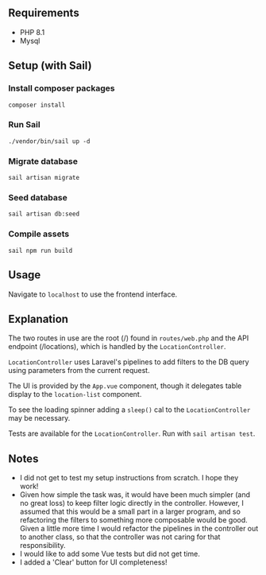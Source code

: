## Requirements

-   PHP 8.1
-   Mysql

## Setup (with Sail)

### Install composer packages

`composer install`

### Run Sail

`./vendor/bin/sail up -d`

### Migrate database

`sail artisan migrate`

### Seed database

`sail artisan db:seed`

### Compile assets

`sail npm run build`

## Usage

Navigate to `localhost` to use the frontend interface.

## Explanation

The two routes in use are the root (/) found in `routes/web.php` and the API endpoint (/locations), which is handled by the `LocationController`.

`LocationController` uses Laravel's pipelines to add filters to the DB query using parameters from the current request.

The UI is provided by the `App.vue` component, though it delegates table display to the `location-list` component.

To see the loading spinner adding a `sleep()` cal to the `LocationController` may be necessary.

Tests are available for the `LocationController`. Run with `sail artisan test`.

## Notes

-   I did not get to test my setup instructions from scratch. I hope they work!
-   Given how simple the task was, it would have been much simpler (and no great loss) to keep filter logic directly in the controller. However, I assumed that this would be a small part in a larger program, and so refactoring the filters to something more composable would be good. Given a little more time I would refactor the pipelines in the controller out to another class, so that the controller was not caring for that responsibility.
-   I would like to add some Vue tests but did not get time.
-   I added a 'Clear' button for UI completeness!
